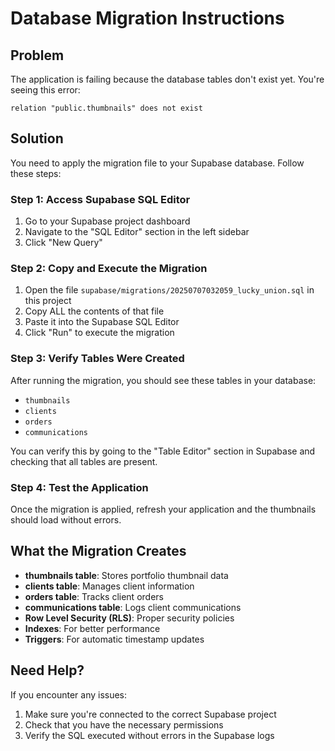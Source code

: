 # Database Migration Instructions

## Problem
The application is failing because the database tables don't exist yet. You're seeing this error:
```
relation "public.thumbnails" does not exist
```

## Solution
You need to apply the migration file to your Supabase database. Follow these steps:

### Step 1: Access Supabase SQL Editor
1. Go to your Supabase project dashboard
2. Navigate to the "SQL Editor" section in the left sidebar
3. Click "New Query"

### Step 2: Copy and Execute the Migration
1. Open the file `supabase/migrations/20250707032059_lucky_union.sql` in this project
2. Copy ALL the contents of that file
3. Paste it into the Supabase SQL Editor
4. Click "Run" to execute the migration

### Step 3: Verify Tables Were Created
After running the migration, you should see these tables in your database:
- `thumbnails`
- `clients` 
- `orders`
- `communications`

You can verify this by going to the "Table Editor" section in Supabase and checking that all tables are present.

### Step 4: Test the Application
Once the migration is applied, refresh your application and the thumbnails should load without errors.

## What the Migration Creates
- **thumbnails table**: Stores portfolio thumbnail data
- **clients table**: Manages client information
- **orders table**: Tracks client orders
- **communications table**: Logs client communications
- **Row Level Security (RLS)**: Proper security policies
- **Indexes**: For better performance
- **Triggers**: For automatic timestamp updates

## Need Help?
If you encounter any issues:
1. Make sure you're connected to the correct Supabase project
2. Check that you have the necessary permissions
3. Verify the SQL executed without errors in the Supabase logs